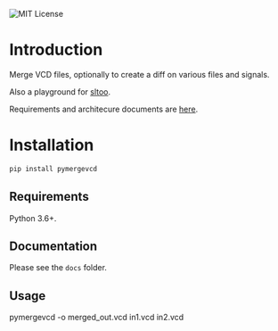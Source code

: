 ![MIT License](https://img.shields.io/github/license/kown7/pymergevcd "MIT License")

# Introduction

Merge VCD files, optionally to create a diff on various files and signals.

Also a playground for [sltoo](https://www.github.com/kown7/sltoo).

Requirements and architecure documents are [here](https://kown7.github.com/pymergevcd).


# Installation

```bash
pip install pymergevcd
```

## Requirements

Python 3.6+.

## Documentation

Please see the `docs` folder.

## Usage

pymergevcd -o merged_out.vcd in1.vcd in2.vcd 

